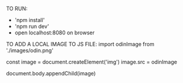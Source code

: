 TO RUN:
- 'npm install'
- 'npm run dev'
- open localhost:8080 on browser


TO ADD A LOCAL IMAGE TO JS FILE:
import odinImage from './images/odin.png'

const image = document.createElement('img')
image.src = odinImage

document.body.appendChild(image)